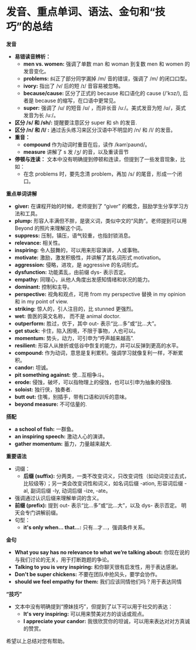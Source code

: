 # 发音、重点单词、语法、金句和“技巧”的总结

**发音**

- **易错读音辨析：**
  - **men vs. women:**  强调了单数 man 和 woman 到复数 men 和 women 的发音变化。
  - **problems:**  纠正了部分同学漏掉 /m/ 音的错误，强调了 /m/ 的闭口口型。
  - **ivory:**  指出了 /v/ 后的短 /ɪ/ 音容易被忽略。
  - **because/cause:** 区分了正式的 because 和口语化的 cause (/'kɔz/), 后者是 because 的缩写，在口语中更常见。
  - **super:** 强调了 /u/ 的短音 /ʊ/  ，而非长音 /uː/。美式发音为短 /ʊ/，英式发音为长 /uː/。
- **区分 /s/ 和 /sh/:**  提醒要注意区分 super 和 sh 的发音.
- **区分 /n/ 和 /l/ :**  通过舌头练习来区分汉语中不明显的 /n/ 和 /l/ 的发音。
- **重音：**
  - **compound** 作为动词时重音在后，读作 /kəmˈpaʊnd/。
  - **measure** 讲解了 s 发 /ʒ/ 的音，以及重读音节
- **停顿与连读：** 文本中没有明确提到停顿和连读，但提到了一些发音现象，比如：
  - 在念 problems 时，要先念清 problem，再加 /s/ 的尾音，形成一个闭口。

**重点单词讲解**

- **giver:**  在课程开始的时候，老师提到了 “giver” 的概念，鼓励学生分享学习方法和工具。
- **plump:**  形容人丰满但不胖，是褒义词，类似中文的“风韵”。老师提到可以用 Beyond 的照片来理解这个词。
- **suppress:**  压制，镇压，语气较重，也指封锁消息。
- **relevance:**  相关性。
- **inspiring:**  令人鼓舞的，可以用来形容演讲，人或事物。
- **motivate:** 激励，激发积极性，并讲解了其名词形式 motivation。
- **aggression:** 侵略，进攻，是 aggressive 的名词形式。
- **dysfunction:** 功能紊乱，由前缀 dys- 表示否定。
- **empathy:**  同理心，从他人角度出发感知情绪和状况的能力。
- **dominant:**  控制和主导。
- **perspective:**  视角和观点，可用 from my perspective 替换 in my opinion 和 in my point of view.
- **striking:**  惊人的，引人注目的，比 stunned 更强烈。
- **wet:**  兽医的英文名称， 而不是 animal doctor.
- **outperform:**  胜过，优于，其中 out- 表示“比...多”或“比...大”。
- **get stuck:**  卡住，陷入困境，不限于事物，人也可以。
- **momentum:** 势头，动力，可引申为“呼声越来越高”.
- **resilient:**  形容人从挫折或低谷中恢复的能力，并可以反弹到更高的水平。
- **compound:**  作为动词，意思是复利累积。强调学习就像复利一样，不断累积。
- **candor:**  坦诚。
- **pit something against:**  使...互相争斗。
- **erode:**  侵蚀，破坏，可以指物理上的侵蚀，也可以引申为抽象的侵蚀.
- **soloist:** 独行侠，独奏者.
- **butt out:**  住嘴，别插手，带有口语和训斥的意味。
- **beyond measure:**  不可估量的.

**搭配**

- **a school of fish:**  一群鱼。
- **an inspiring speech:**  激动人心的演讲。
- **gather momentum:** 蓄力，力量越来越大.

**重要语法**

- 词缀：
  - **后缀 (suffix):**  分两类，一类不改变词义，只改变词性（如动词变过去式，比较级等）；另一类会改变词性和词义，如名词后缀 -ation, 形容词后缀 -al, 副词后缀 -ly, 动词后缀 -ize, -ate。
- 强调通过认识后缀来理解单词的含义。
- **前缀 (prefix):** 提到 out- 表示“比...多”或“比...大”，以及 dys- 表示否定。 明天会专门讲解前缀。
- 句型：
  - **it's only when... that...:** 只有...才...，强调条件关系。

**金句**

- **What you say has no relevance to what we’re talking about:** 你现在说的与我们讨论的无关，用于打断跑题的争论。
- **Talking to you is very inspiring:** 和你聊天很有启发性，用于表达感谢。
- **Don't be super chickens:**  不要在团队中抢风头，要学会协作。
- **should we feel empathy for them:**  我们应该同情他们吗？用于表达同情

**“技巧”**

- 文本中没有明确提到“撩妹技巧”，但提到了以下可以用于社交的表达：
  - **It's very inspiring:**  可以用来赞美对方的谈话或观点。
  - **I appreciate your candor:** 我很欣赏你的坦诚，可以用来表达对对方真诚的赞赏。

希望以上总结对您有帮助。